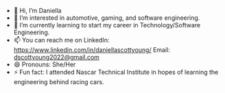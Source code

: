 - 👋 Hi, I’m Daniella 
- 👀 I’m interested in automotive, gaming, and software engineering. 
- 🌱 I’m currently learning to start my career in Technology/Software Engineering.
- 📫 You can reach me on
   LinkedIn: https://www.linkedin.com/in/daniellascottyoung/
   Email: dscottyoung2022@gmail.com 
- 😄 Pronouns: She/Her
- ⚡ Fun fact: I attended Nascar Technical Institute in hopes of learning the engineering behind racing cars. 

<!---
dscottyoung2022/dscottyoung2022 is a ✨ special ✨ repository because its `README.md` (this file) appears on your GitHub profile.
You can click the Preview link to take a look at your changes.
--->
